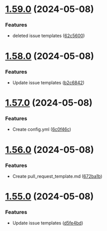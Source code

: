 # [1.59.0](https://github.com/manthanank/learn-angular/compare/v1.58.0...v1.59.0) (2024-05-08)


### Features

* deleted issue templates ([62c5600](https://github.com/manthanank/learn-angular/commit/62c5600bf4c48df6c6e8f94a7a4dc022dc6b35c5))



# [1.58.0](https://github.com/manthanank/learn-angular/compare/v1.57.0...v1.58.0) (2024-05-08)


### Features

* Update issue templates ([b2c6842](https://github.com/manthanank/learn-angular/commit/b2c684254006de2061fc8c32897e0faee073246d))



# [1.57.0](https://github.com/manthanank/learn-angular/compare/v1.56.0...v1.57.0) (2024-05-08)


### Features

* Create config.yml ([6c0f46c](https://github.com/manthanank/learn-angular/commit/6c0f46cb48876207a7349a5b7930817817e5ffaa))



# [1.56.0](https://github.com/manthanank/learn-angular/compare/v1.55.0...v1.56.0) (2024-05-08)


### Features

* Create pull_request_template.md ([672ba1b](https://github.com/manthanank/learn-angular/commit/672ba1b7cd2685b67fad3c7269a4ce7c4a330ee6))



# [1.55.0](https://github.com/manthanank/learn-angular/compare/v1.54.0...v1.55.0) (2024-05-08)


### Features

* Update issue templates ([d5fe4bd](https://github.com/manthanank/learn-angular/commit/d5fe4bdaedabcb7adf5749bd35f97e296b3dc4d9))



